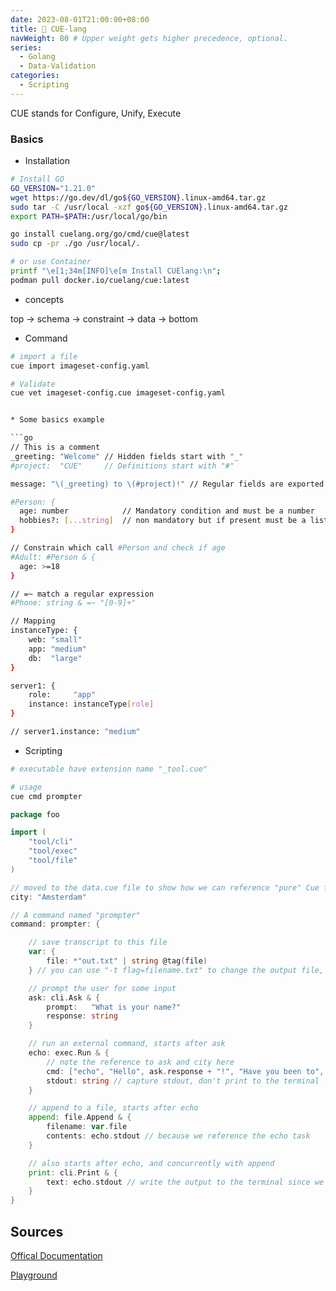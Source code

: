 ```yaml
---
date: 2023-08-01T21:00:00+08:00
title: 👮 CUE-lang
navWeight: 80 # Upper weight gets higher precedence, optional.
series:
  - Golang
  - Data-Validation
categories:
  - Scripting
---
```



CUE stands for Configure, Unify, Execute

### Basics

* Installation

```bash
# Install GO
GO_VERSION="1.21.0"
wget https://go.dev/dl/go${GO_VERSION}.linux-amd64.tar.gz
sudo tar -C /usr/local -xzf go${GO_VERSION}.linux-amd64.tar.gz
export PATH=$PATH:/usr/local/go/bin

go install cuelang.org/go/cmd/cue@latest
sudo cp -pr ./go /usr/local/.

# or use Container
printf "\e[1;34m[INFO]\e[m Install CUElang:\n";    
podman pull docker.io/cuelang/cue:latest
```

* concepts

top -> schema -> constraint -> data -> bottom

* Command

```bash
# import a file 
cue import imageset-config.yaml 

# Validate 
cue vet imageset-config.cue imageset-config.yaml


* Some basics example

```go
// This is a comment
_greeting: "Welcome" // Hidden fields start with "_"
#project:  "CUE"     // Definitions start with "#"

message: "\(_greeting) to \(#project)!" // Regular fields are exported

#Person: {
  age: number            // Mandatory condition and must be a number
  hobbies?: [...string]  // non mandatory but if present must be a list of string
}

// Constrain which call #Person and check if age
#Adult: #Person & {
  age: >=18
}

// =~ match a regular expression
#Phone: string & =~ "[0-9]+"

// Mapping
instanceType: {
    web: "small"
    app: "medium"
    db:  "large"
}

server1: {
    role:     "app"
    instance: instanceType[role]
}

// server1.instance: "medium"
```

* Scripting

```bash 
# executable have extension name "_tool.cue"

# usage
cue cmd prompter
```

```go
package foo

import (
	"tool/cli"
	"tool/exec"
	"tool/file"
)

// moved to the data.cue file to show how we can reference "pure" Cue files
city: "Amsterdam"

// A command named "prompter"
command: prompter: {

	// save transcript to this file
	var: {
		file: *"out.txt" | string @tag(file)
	} // you can use "-t flag=filename.txt" to change the output file, see "cue help injection" for more details

	// prompt the user for some input
	ask: cli.Ask & {
		prompt:   "What is your name?"
		response: string
	}

	// run an external command, starts after ask
	echo: exec.Run & {
		// note the reference to ask and city here
		cmd: ["echo", "Hello", ask.response + "!", "Have you been to", city + "?"]
		stdout: string // capture stdout, don't print to the terminal
	}

	// append to a file, starts after echo
	append: file.Append & {
		filename: var.file
		contents: echo.stdout // because we reference the echo task
	}

	// also starts after echo, and concurrently with append
	print: cli.Print & {
		text: echo.stdout // write the output to the terminal since we captured it previously
	}
}
```

## Sources

[Offical Documentation](https://cuelang.org/docs/concept/the-logic-of-cue/)

[Playground](https://cuelang.org/play/#w=function&i=cue&f=eval&o=cue)